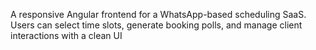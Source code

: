 A responsive Angular frontend for a WhatsApp-based scheduling SaaS.
Users can select time slots, generate booking polls, and manage client interactions with a clean UI
